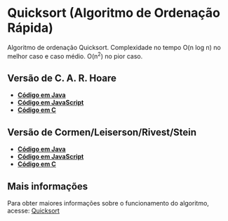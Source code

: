 # Quicksort (Algoritmo de Ordenação Rápida)

Algoritmo de ordenação Quicksort. Complexidade no tempo O(n log n) no melhor caso e caso médio. O(n<sup>2</sup>) no pior caso.

## Versão de C. A. R. Hoare
* [**Código em Java**](/Quicksort/Hoare%20e%20Cormen/Java/QuicksortHoare.java)
* [**Código em JavaScript**](/Quicksort/Hoare%20e%20Cormen/Quicksort.js)
* [**Código em C**](/Quicksort/Hoare%20e%20Cormen/Quicksort.c)

## Versão de Cormen/Leiserson/Rivest/Stein
* [**Código em Java**](/Quicksort/Hoare%20e%20Cormen/Java/QuicksortCormen.java)
* [**Código em JavaScript**](/Quicksort/Hoare%20e%20Cormen/Quicksort.js)
* [**Código em C**](/Quicksort/Hoare%20e%20Cormen/Quicksort.c)

## Mais informações
Para obter maiores informações sobre o funcionamento do algoritmo, acesse: [Quicksort](https://www.blogcyberini.com/2018/08/quicksort-analise-e-implementacoes.html)
